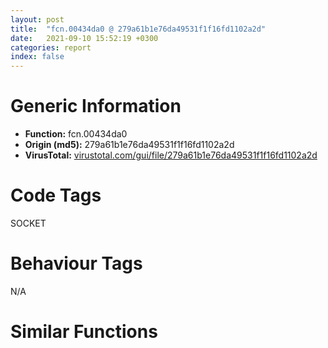 ```yaml
---
layout: post
title:  "fcn.00434da0 @ 279a61b1e76da49531f1f16fd1102a2d"
date:   2021-09-10 15:52:19 +0300
categories: report
index: false
---
```


# Generic Information
- **Function:** fcn.00434da0
- **Origin (md5):** 279a61b1e76da49531f1f16fd1102a2d
- **VirusTotal:** [virustotal.com/gui/file/279a61b1e76da49531f1f16fd1102a2d][virustotal_ref]

# Code Tags
<span class="tag" id="SOCKET">SOCKET</span>


# Behaviour Tags
<span class="bhv-tag" id="na">N/A</span>

# Similar Functions
<script type="text/javascript" src="https://www.gstatic.com/charts/loader.js"></script>
<script type="text/javascript">

    google.charts.load('current', {'packages':['corechart']});
    google.charts.setOnLoadCallback(drawChart);

    function drawChart() {
    var data = new google.visualization.DataTable();
        data.addColumn('number', 'X');
        data.addColumn('number', 'Y');
        data.addColumn({type: 'string', role: 'tooltip', 'p': {'html': true}});
        data.addColumn({'type': 'string', 'role': 'style'});
        
        data.addRows([
    [-138.42703247070312, 92.61903381347656, '<b><a href="/report/fcn.00434da0@279a61b1e76da49531f1f16fd1102a2d">fcn.00434da0</a><br>@279a61b1e76da49531f1f16fd1102a2d</b><br>push ebp<br>mov ebp, esp<br>push 0xffffffffffffffff<br>push 0x4f03e6<br>mov eax, dword<br>push eax<br>sub esp, 0xa4<br>mov eax, dword[0x53ebd0]<br>xor eax, ebp<br>mov dword[ebp-0x2c], eax<br>push eax<br>lea eax, [ebp-0xc]<br>mov dword<br>push str.Software_KuaiZip_Install_InstallSoft<br>lea ecx, [ebp-0x88]<br>call fcn.004038e0<br>mov dword[ebp-4], 0<br>push 0<br>push 0<br>lea eax, [ebp-0x88]<br>push eax<br>push reloc.WS2_32.dll_accept<br>lea ecx, [ebp-0x58]<br>call fcn.004e6e80<br>mov byte[ebp-4], 2<br>lea ecx, [ebp-0x88]<br>call fcn.00403090<br>lea ecx, [ebp-0x68]<br>push ecx<br>call dword[sym.imp.KERNEL32.dll_GetLocalTime]<br>lea ecx, [ebp-0x28]<br>call fcn.00409ec0<br>mov byte[ebp-4], 3<br>lea edx, [ebp-0x68]<br>mov dword[ebp-0x10], edx<br>mov dword[ebp-0x6c], 0<br>jmp 0x434e37<br>mov eax, dword[ebp-0x6c]<br>add eax, 1<br>mov dword[ebp-0x6c], eax<br>cmp dword[ebp-0x6c], 0x10<br>jae 0x434e60<br>mov ecx, dword[ebp-0x10]<br>mov dword[ebp-0xa8], ecx<br>mov edx, dword[ebp-0xa8]<br>push edx<br>lea ecx, [ebp-0x28]<br>call fcn.00414910<br>mov eax, dword[ebp-0x10]<br>add eax, 1<br>mov dword[ebp-0x10], eax<br>jmp 0x434e2e<br>lea ecx, [ebp-0x28]<br>push ecx<br>mov edx, dword[ebp+8]<br>push edx<br>lea eax, [ebp-0xa4]<br>push eax<br>call fcn.00434ee0<br>add esp, 8<br>mov dword[ebp-0xac], eax<br>mov ecx, dword[ebp-0xac]<br>mov dword[ebp-0xb0], ecx<br>mov byte[ebp-4], 4<br>mov edx, dword[ebp-0xb0]<br>push edx<br>lea ecx, [ebp-0x58]<br>call fcn.004e6d70<br>mov byte[ebp-4], 3<br>lea ecx, [ebp-0xa4]<br>call fcn.00403090<br>mov byte[ebp-4], 2<br>lea ecx, [ebp-0x28]<br>call fcn.0040a020<br>mov dword[ebp-4], 0xffffffff<br>lea ecx, [ebp-0x58]<br>call fcn.004e6e60<br>mov ecx, dword[ebp-0xc]<br>mov dword<br>pop ecx<br>mov ecx, dword[ebp-0x2c]<br>xor ecx, ebp<br>call fcn.00490ace<br>mov esp, ebp<br>pop ebp<br>ret <br><eoc> ', 'point { fill-color: #e0440e; }'],
[266.8245849609375, 369.29974365234375, '<b><a href="/report/fcn.00436e30@279a61b1e76da49531f1f16fd1102a2d">fcn.00436e30</a><br>@279a61b1e76da49531f1f16fd1102a2d</b><br>push ebp<br>mov ebp, esp<br>push 0xffffffffffffffff<br>push 0x4f0773<br>mov eax, dword<br>push eax<br>sub esp, 0x2b8<br>mov eax, dword[0x53ebd0]<br>xor eax, ebp<br>mov dword[ebp-0x18], eax<br>push eax<br>lea eax, [ebp-0xc]<br>mov dword<br>mov dword[ebp-0x10], 0<br>cmp dword[ebp+8], 0<br>je 0x437069<br>mov ecx, dword[ebp+8]<br>add ecx, 0x17c<br>call fcn.00403920<br>cmp eax, 4<br>jbe 0x437069<br>mov dword[ebp-0x24c], 0<br>push 0x228<br>push 0<br>lea eax, [ebp-0x248]<br>push eax<br>call fcn.00490b70<br>add esp, 0xc<br>push 0<br>push 2<br>call sub.KERNEL32.dll_CreateToolhelp32Snapshot<br>mov dword[ebp-0x14], eax<br>cmp dword[ebp-0x14], 0xffffffff<br>je 0x437069<br>mov dword[ebp-0x24c], 0x22c<br>lea ecx, [ebp-0x24c]<br>push ecx<br>mov edx, dword[ebp-0x14]<br>push edx<br>call sub.KERNEL32.dll_Process32FirstW<br>test eax, eax<br>je 0x43705f<br>lea eax, [ebp-0x228]<br>push eax<br>lea ecx, [ebp-0x268]<br>push ecx<br>call fcn.004ea770<br>add esp, 8<br>mov dword[ebp-4], 0<br>mov ecx, dword[ebp+8]<br>add ecx, 0x17c<br>call fcn.004013a0<br>push eax<br>lea edx, [ebp-0x284]<br>push edx<br>call fcn.004eae90<br>add esp, 8<br>mov byte[ebp-4], 1<br>push 0x497ccf<br>lea eax, [ebp-0x28c]<br>push eax<br>lea ecx, [ebp-0x268]<br>call fcn.00401120<br>mov ecx, dword[eax+4]<br>push ecx<br>mov edx, dword[eax]<br>push edx<br>lea eax, [ebp-0x294]<br>push eax<br>lea ecx, [ebp-0x268]<br>call fcn.00401150<br>mov ecx, dword[eax+4]<br>push ecx<br>mov edx, dword[eax]<br>push edx<br>lea eax, [ebp-0x29c]<br>push eax<br>lea ecx, [ebp-0x268]<br>call fcn.00401120<br>mov ecx, dword[eax+4]<br>push ecx<br>mov edx, dword[eax]<br>push edx<br>lea eax, [ebp-0x2a4]<br>push eax<br>call fcn.0043bb80<br>add esp, 0x20<br>push 0x497ccf<br>lea ecx, [ebp-0x2ac]<br>push ecx<br>lea ecx, [ebp-0x284]<br>call fcn.00401120<br>mov edx, dword[eax+4]<br>push edx<br>mov eax, dword[eax]<br>push eax<br>lea ecx, [ebp-0x2b4]<br>push ecx<br>lea ecx, [ebp-0x284]<br>call fcn.00401150<br>mov edx, dword[eax+4]<br>push edx<br>mov eax, dword[eax]<br>push eax<br>lea ecx, [ebp-0x2bc]<br>push ecx<br>lea ecx, [ebp-0x284]<br>call fcn.00401120<br>mov edx, dword[eax+4]<br>push edx<br>mov eax, dword[eax]<br>push eax<br>lea ecx, [ebp-0x2c4]<br>push ecx<br>call fcn.0043bb80<br>add esp, 0x20<br>lea ecx, [ebp-0x268]<br>call fcn.00402fe0<br>push eax<br>lea ecx, [ebp-0x284]<br>call fcn.00402fe0<br>push eax<br>call fcn.00497cf0<br>add esp, 8<br>test eax, eax<br>je 0x437026<br>mov dword[ebp-0x10], 1<br>mov byte[ebp-4], 0<br>lea ecx, [ebp-0x284]<br>call fcn.00403090<br>mov dword[ebp-4], 0xffffffff<br>lea ecx, [ebp-0x268]<br>call fcn.00403090<br>jmp 0x43705f<br>mov byte[ebp-4], 0<br>lea ecx, [ebp-0x284]<br>call fcn.00403090<br>mov dword[ebp-4], 0xffffffff<br>lea ecx, [ebp-0x268]<br>call fcn.00403090<br>lea edx, [ebp-0x24c]<br>push edx<br>mov eax, dword[ebp-0x14]<br>push eax<br>call sub.KERNEL32.dll_Process32NextW<br>test eax, eax<br>jne 0x436edb<br>mov ecx, dword[ebp-0x14]<br>push ecx<br>call dword[sym.imp.KERNEL32.dll_CloseHandle]<br>mov eax, dword[ebp-0x10]<br>mov ecx, dword[ebp-0xc]<br>mov dword<br>pop ecx<br>mov ecx, dword[ebp-0x18]<br>xor ecx, ebp<br>call fcn.00490ace<br>mov esp, ebp<br>pop ebp<br>ret <br><eoc> ', 'null'],
[-247.97915649414062, 256.3344421386719, '<b><a href="/report/fcn.00405830@2fcce874fb2a3a396274d2df89c397e3">fcn.00405830</a><br>@2fcce874fb2a3a396274d2df89c397e3</b><br>push ebp<br>mov ebp, esp<br>push 0xffffffffffffffff<br>push 0x4921cb<br>mov eax, dword<br>push eax<br>sub esp, 0xf4<br>mov eax, dword[0x4ad06c]<br>xor eax, ebp<br>mov dword[ebp-0x10], eax<br>push eax<br>lea eax, [ebp-0xc]<br>mov dword<br>mov dword[ebp-0x3c], 0<br>push 1<br>push 3<br>lea ecx, [ebp-0x100]<br>call fcn.00466b20<br>mov dword[ebp-4], 0<br>call dword[sym.imp.KERNEL32.dll_GetCurrentProcessId]<br>mov dword[ebp-0x40], eax<br>push 0x5f<br>mov eax, dword[ebp-0x40]<br>push eax<br>lea ecx, [ebp-0xf0]<br>call fcn.0040abd0<br>push eax<br>call fcn.00467800<br>add esp, 8<br>mov ecx, dword[ebp-0x100]<br>mov edx, dword[ecx+4]<br>lea eax, [ebp+edx-0x100]<br>mov dword[ebp-0x38], eax<br>mov ecx, dword[ebp-0x38]<br>mov edx, dword[ecx+0x18]<br>mov dword[ebp-0x50], edx<br>mov eax, dword[ecx+0x1c]<br>mov dword[ebp-0x4c], eax<br>mov ecx, dword[ebp-0x38]<br>mov dword[ecx+0x18], 6<br>mov dword[ecx+0x1c], 0<br>lea edx, [ebp-0xf0]<br>mov dword[ebp-0x2c], edx<br>cmp dword[ebp-0x2c], 0<br>jne 0x4058e6<br>mov dword[ebp-0x30], 0<br>jmp 0x4058f4<br>mov eax, dword[ebp-0x2c]<br>mov ecx, dword[eax]<br>mov edx, dword[ebp-0x2c]<br>add edx, dword[ecx+4]<br>mov dword[ebp-0x30], edx<br>mov eax, dword[ebp-0x30]<br>mov ecx, dword[eax+0x14]<br>mov dword[ebp-0x44], ecx<br>mov edx, 0x3000<br>not edx<br>and edx, dword[ebp-0x44]<br>mov eax, 0x2000<br>and eax, 0x3000<br>and eax, 0xffff<br>or edx, eax<br>mov ecx, dword[ebp-0x30]<br>mov dword[ecx+0x14], edx<br>call fcn.00404390<br>sub esp, 8<br>fstp qword[esp]<br>mov ecx, dword[ebp-0x2c]<br>call fcn.0040a730<br>lea edx, [ebp-0x28]<br>push edx<br>lea ecx, [ebp-0xe8]<br>call fcn.00464400<br>mov eax, dword[ebp-0x3c]<br>or eax, 2<br>mov dword[ebp-0x3c], eax<br>lea ecx, [ebp-0x28]<br>mov dword[ebp-0x48], ecx<br>mov edx, dword[ebp-0x48]<br>push edx<br>mov ecx, dword[ebp+8]<br>call fcn.00469340<br>mov byte[ebp-4], 1<br>lea ecx, [ebp-0x28]<br>call fcn.00469760<br>mov dword[ebp-4], 0xffffffff<br>lea ecx, [ebp-0x98]<br>call fcn.00464560<br>lea eax, [ebp-0x98]<br>mov dword[ebp-0x34], eax<br>mov ecx, dword[ebp-0x34]<br>mov dword[ecx], vtable.std::basic_ios_char__struct_std::char_traits_char__.0<br>mov dword[ebp-4], 2<br>mov edx, dword[ebp-0x34]<br>mov dword[edx], vtable.std::ios_base.0<br>mov eax, dword[ebp-0x34]<br>push eax<br>call fcn.0046ad83<br>add esp, 4<br>mov dword[ebp-4], 0xffffffff<br>mov ecx, dword[ebp-0xc]<br>mov dword<br>pop ecx<br>mov ecx, dword[ebp-0x10]<br>xor ecx, ebp<br>call fcn.0046c1ab<br>mov esp, ebp<br>pop ebp<br>ret <br><eoc> ', 'null'],
[251.26138305664062, 238.66270446777344, '<b><a href="/report/fcn.00437090@279a61b1e76da49531f1f16fd1102a2d">fcn.00437090</a><br>@279a61b1e76da49531f1f16fd1102a2d</b><br>push ebp<br>mov ebp, esp<br>push 0xffffffffffffffff<br>push 0x4f07b1<br>mov eax, dword<br>push eax<br>sub esp, 0x2b8<br>mov eax, dword[0x53ebd0]<br>xor eax, ebp<br>mov dword[ebp-0x18], eax<br>push eax<br>lea eax, [ebp-0xc]<br>mov dword<br>mov dword[ebp-0x10], 0<br>cmp dword[ebp+8], 0<br>je 0x4372c9<br>mov ecx, dword[ebp+8]<br>add ecx, 0x198<br>call fcn.00403920<br>cmp eax, 4<br>jbe 0x4372c9<br>mov dword[ebp-0x24c], 0<br>push 0x228<br>push 0<br>lea eax, [ebp-0x248]<br>push eax<br>call fcn.00490b70<br>add esp, 0xc<br>push 0<br>push 2<br>call sub.KERNEL32.dll_CreateToolhelp32Snapshot<br>mov dword[ebp-0x14], eax<br>cmp dword[ebp-0x14], 0xffffffff<br>je 0x4372c9<br>mov dword[ebp-0x24c], 0x22c<br>lea ecx, [ebp-0x24c]<br>push ecx<br>mov edx, dword[ebp-0x14]<br>push edx<br>call sub.KERNEL32.dll_Process32FirstW<br>test eax, eax<br>je 0x4372bf<br>lea eax, [ebp-0x228]<br>push eax<br>lea ecx, [ebp-0x284]<br>push ecx<br>call fcn.004ea770<br>add esp, 8<br>mov dword[ebp-4], 0<br>mov ecx, dword[ebp+8]<br>add ecx, 0x198<br>call fcn.004013a0<br>push eax<br>lea edx, [ebp-0x268]<br>push edx<br>call fcn.004eae90<br>add esp, 8<br>mov byte[ebp-4], 1<br>push 0x497ccf<br>lea eax, [ebp-0x28c]<br>push eax<br>lea ecx, [ebp-0x284]<br>call fcn.00401120<br>mov ecx, dword[eax+4]<br>push ecx<br>mov edx, dword[eax]<br>push edx<br>lea eax, [ebp-0x294]<br>push eax<br>lea ecx, [ebp-0x284]<br>call fcn.00401150<br>mov ecx, dword[eax+4]<br>push ecx<br>mov edx, dword[eax]<br>push edx<br>lea eax, [ebp-0x29c]<br>push eax<br>lea ecx, [ebp-0x284]<br>call fcn.00401120<br>mov ecx, dword[eax+4]<br>push ecx<br>mov edx, dword[eax]<br>push edx<br>lea eax, [ebp-0x2a4]<br>push eax<br>call fcn.0043bb80<br>add esp, 0x20<br>push 0x497ccf<br>lea ecx, [ebp-0x2ac]<br>push ecx<br>lea ecx, [ebp-0x268]<br>call fcn.00401120<br>mov edx, dword[eax+4]<br>push edx<br>mov eax, dword[eax]<br>push eax<br>lea ecx, [ebp-0x2b4]<br>push ecx<br>lea ecx, [ebp-0x268]<br>call fcn.00401150<br>mov edx, dword[eax+4]<br>push edx<br>mov eax, dword[eax]<br>push eax<br>lea ecx, [ebp-0x2bc]<br>push ecx<br>lea ecx, [ebp-0x268]<br>call fcn.00401120<br>mov edx, dword[eax+4]<br>push edx<br>mov eax, dword[eax]<br>push eax<br>lea ecx, [ebp-0x2c4]<br>push ecx<br>call fcn.0043bb80<br>add esp, 0x20<br>lea ecx, [ebp-0x284]<br>call fcn.00402fe0<br>push eax<br>lea ecx, [ebp-0x268]<br>call fcn.00402fe0<br>push eax<br>call fcn.00497cf0<br>add esp, 8<br>test eax, eax<br>je 0x437286<br>mov dword[ebp-0x10], 1<br>mov byte[ebp-4], 0<br>lea ecx, [ebp-0x268]<br>call fcn.00403090<br>mov dword[ebp-4], 0xffffffff<br>lea ecx, [ebp-0x284]<br>call fcn.00403090<br>jmp 0x4372bf<br>mov byte[ebp-4], 0<br>lea ecx, [ebp-0x268]<br>call fcn.00403090<br>mov dword[ebp-4], 0xffffffff<br>lea ecx, [ebp-0x284]<br>call fcn.00403090<br>lea edx, [ebp-0x24c]<br>push edx<br>mov eax, dword[ebp-0x14]<br>push eax<br>call sub.KERNEL32.dll_Process32NextW<br>test eax, eax<br>jne 0x43713b<br>mov ecx, dword[ebp-0x14]<br>push ecx<br>call dword[sym.imp.KERNEL32.dll_CloseHandle]<br>mov eax, dword[ebp-0x10]<br>mov ecx, dword[ebp-0xc]<br>mov dword<br>pop ecx<br>mov ecx, dword[ebp-0x18]<br>xor ecx, ebp<br>call fcn.00490ace<br>mov esp, ebp<br>pop ebp<br>ret <br><eoc> ', 'null'],
[-4.004271984100342, 57.276580810546875, '<b><a href="/report/fcn.004eb200@279a61b1e76da49531f1f16fd1102a2d">fcn.004eb200</a><br>@279a61b1e76da49531f1f16fd1102a2d</b><br>push ebp<br>mov ebp, esp<br>push 0xffffffffffffffff<br>push 0x4f5447<br>mov eax, dword<br>push eax<br>sub esp, 0x68<br>mov eax, dword[0x53ebd0]<br>xor eax, ebp<br>mov dword[ebp-0x10], eax<br>push eax<br>lea eax, [ebp-0xc]<br>mov dword<br>mov ecx, dword[ebp+8]<br>call fcn.00402fe0<br>push eax<br>call dword[sym.imp.KERNEL32.dll_DeleteFileA]<br>test eax, eax<br>jne 0x4eb2e8<br>call dword[sym.imp.KERNEL32.dll_GetTickCount]<br>push eax<br>lea eax, [ebp-0x48]<br>push eax<br>call fcn.004eaff0<br>add esp, 8<br>mov dword[ebp-0x68], eax<br>mov ecx, dword[ebp-0x68]<br>mov dword[ebp-0x6c], ecx<br>mov dword[ebp-4], 0<br>push 0x5139ec<br>mov edx, dword[ebp+8]<br>push edx<br>lea eax, [ebp-0x64]<br>push eax<br>call fcn.00402600<br>add esp, 0xc<br>mov dword[ebp-0x70], eax<br>mov ecx, dword[ebp-0x70]<br>mov dword[ebp-0x74], ecx<br>mov byte[ebp-4], 1<br>mov edx, dword[ebp-0x6c]<br>push edx<br>mov eax, dword[ebp-0x74]<br>push eax<br>lea ecx, [ebp-0x2c]<br>push ecx<br>call fcn.00402690<br>add esp, 0xc<br>mov byte[ebp-4], 0<br>lea ecx, [ebp-0x64]<br>call fcn.00403090<br>mov dword[ebp-4], 0xffffffff<br>lea ecx, [ebp-0x48]<br>call fcn.00403090<br>lea ecx, [ebp-0x2c]<br>call fcn.00402fe0<br>push eax<br>mov ecx, dword[ebp+8]<br>call fcn.00402fe0<br>push eax<br>call fcn.0049994c<br>add esp, 8<br>push 5<br>push 0<br>lea ecx, [ebp-0x2c]<br>call fcn.00402fe0<br>push eax<br>call dword[sym.imp.KERNEL32.dll_MoveFileExA]<br>lea ecx, [ebp-0x2c]<br>call fcn.00403090<br>mov ecx, dword[ebp-0xc]<br>mov dword<br>pop ecx<br>mov ecx, dword[ebp-0x10]<br>xor ecx, ebp<br>call fcn.00490ace<br>mov esp, ebp<br>pop ebp<br>ret <br><eoc> ', 'null'],
[-436.06884765625, 83.2544937133789, '<b><a href="/report/fcn.00450d70@c60344b51fa39a329b92557d24ff7670">fcn.00450d70</a><br>@c60344b51fa39a329b92557d24ff7670</b><br>push ebp<br>mov ebp, esp<br>push 0xffffffffffffffff<br>push 0x5aafc0<br>mov eax, dword<br>push eax<br>sub esp, 0x48<br>mov eax, dword[0x5ffcc0]<br>xor eax, ebp<br>push eax<br>lea eax, [ebp-0xc]<br>mov dword<br>mov dword[ebp-0x1c], 0<br>mov dword[ebp-0x10], 0<br>push 0<br>call dword[sym.imp.ole32.dll_CoInitialize]<br>lea eax, [ebp-0x1c]<br>push eax<br>push 0x5bd8cc<br>push 1<br>push 0<br>push 0x5bda0c<br>call dword[sym.imp.ole32.dll_CoCreateInstance]<br>mov dword[ebp-0x18], eax<br>cmp dword[ebp-0x18], 0<br>jge 0x450dd9<br>call dword[sym.imp.ole32.dll_CoUninitialize]<br>xor eax, eax<br>jmp 0x45104f<br>mov ecx, dword[ebp+8]<br>push ecx<br>mov edx, dword[ebp-0x1c]<br>mov eax, dword[edx]<br>mov ecx, dword[ebp-0x1c]<br>push ecx<br>mov edx, dword[eax+0x50]<br>call edx<br>mov eax, dword[ebp+8]<br>push eax<br>lea ecx, [ebp-0x14]<br>call fcn.0040f880<br>mov dword[ebp-4], 0<br>push 0x5c<br>lea ecx, [ebp-0x14]<br>call fcn.0040fe30<br>push eax<br>lea ecx, [ebp-0x24]<br>push ecx<br>lea ecx, [ebp-0x14]<br>call fcn.0040ffc0<br>mov dword[ebp-0x40], eax<br>mov edx, dword[ebp-0x40]<br>mov dword[ebp-0x44], edx<br>mov byte[ebp-4], 1<br>mov eax, dword[ebp-0x44]<br>push eax<br>lea ecx, [ebp-0x14]<br>call fcn.0040f980<br>mov byte[ebp-4], 0<br>lea ecx, [ebp-0x24]<br>call fcn.00410950<br>lea ecx, [ebp-0x14]<br>call fcn.00453f10<br>push eax<br>mov ecx, dword[ebp-0x1c]<br>mov edx, dword[ecx]<br>mov eax, dword[ebp-0x1c]<br>push eax<br>mov ecx, dword[edx+0x24]<br>call ecx<br>mov dword[ebp-0x18], eax<br>cmp dword[ebp+0x10], 0<br>je 0x450e6e<br>push 0<br>mov edx, dword[ebp+0x10]<br>push edx<br>mov eax, dword[ebp-0x1c]<br>mov ecx, dword[eax]<br>mov edx, dword[ebp-0x1c]<br>push edx<br>mov eax, dword[ecx+0x44]<br>call eax<br>mov ecx, dword[ebp+0x14]<br>push ecx<br>mov edx, dword[ebp-0x1c]<br>mov eax, dword[edx]<br>mov ecx, dword[ebp-0x1c]<br>push ecx<br>mov edx, dword[eax+0x2c]<br>call edx<br>mov dword[ebp-0x18], eax<br>lea eax, [ebp-0x10]<br>push eax<br>push 0x5bda4c<br>mov ecx, dword[ebp-0x1c]<br>mov edx, dword[ecx]<br>mov eax, dword[ebp-0x1c]<br>push eax<br>mov ecx, dword[edx]<br>call ecx<br>mov dword[ebp-0x18], eax<br>cmp dword[ebp-0x18], 0<br>jge 0x450ec6<br>call dword[sym.imp.ole32.dll_CoUninitialize]<br>mov dword[ebp-0x28], 0<br>mov dword[ebp-4], 0xffffffff<br>lea ecx, [ebp-0x14]<br>call fcn.00410950<br>mov eax, dword[ebp-0x28]<br>jmp 0x45104f<br>mov edx, dword[ebp+8]<br>push edx<br>lea ecx, [ebp-0x20]<br>call fcn.0040f880<br>mov byte[ebp-4], 2<br>push 0x5c<br>lea ecx, [ebp-0x20]<br>call fcn.0040fe30<br>add eax, 1<br>push eax<br>lea eax, [ebp-0x2c]<br>push eax<br>lea ecx, [ebp-0x20]<br>call fcn.0040ffc0<br>mov dword[ebp-0x48], eax<br>mov ecx, dword[ebp-0x48]<br>mov dword[ebp-0x4c], ecx<br>mov byte[ebp-4], 3<br>mov edx, dword[ebp-0x4c]<br>push edx<br>lea ecx, [ebp-0x20]<br>call fcn.0040f980<br>mov byte[ebp-4], 2<br>lea ecx, [ebp-0x2c]<br>call fcn.00410950<br>push str.temp.lnk<br>lea ecx, [ebp-0x20]<br>call fcn.0040fa60<br>push 1<br>lea ecx, [ebp-0x20]<br>call fcn.00453f10<br>push eax<br>mov eax, dword[ebp-0x10]<br>mov ecx, dword[eax]<br>mov edx, dword[ebp-0x10]<br>push edx<br>mov eax, dword[ecx+0x18]<br>call eax<br>mov dword[ebp-0x18], eax<br>cmp dword[ebp-0x18], 0<br>jge 0x450f74<br>call dword[sym.imp.ole32.dll_CoUninitialize]<br>mov dword[ebp-0x30], 0<br>mov byte[ebp-4], 0<br>lea ecx, [ebp-0x20]<br>call fcn.00410950<br>mov dword[ebp-4], 0xffffffff<br>lea ecx, [ebp-0x14]<br>call fcn.00410950<br>mov eax, dword[ebp-0x30]<br>jmp 0x45104f<br>push ecx<br>mov ecx, esp<br>mov dword[ebp-0x34], esp<br>lea edx, [ebp-0x20]<br>push edx<br>call fcn.0040f860<br>mov dword[ebp-0x50], eax<br>call fcn.0044e5f0<br>add esp, 4<br>mov dword[ebp-0x54], eax<br>cmp dword[ebp-0x54], 0<br>je 0x451008<br>push 0<br>mov eax, dword[ebp+0xc]<br>push eax<br>lea ecx, [ebp-0x20]<br>call fcn.00453f10<br>push eax<br>call dword[sym.imp.KERNEL32.dll_CopyFileW]<br>test eax, eax<br>jne 0x450ff9<br>mov ecx, dword[ebp-0x10]<br>mov edx, dword[ecx]<br>mov eax, dword[ebp-0x10]<br>push eax<br>mov ecx, dword[edx+8]<br>call ecx<br>mov edx, dword[ebp-0x1c]<br>mov eax, dword[edx]<br>mov ecx, dword[ebp-0x1c]<br>push ecx<br>mov edx, dword[eax+8]<br>call edx<br>call dword[sym.imp.ole32.dll_CoUninitialize]<br>mov dword[ebp-0x38], 0<br>mov byte[ebp-4], 0<br>lea ecx, [ebp-0x20]<br>call fcn.00410950<br>mov dword[ebp-4], 0xffffffff<br>lea ecx, [ebp-0x14]<br>call fcn.00410950<br>mov eax, dword[ebp-0x38]<br>jmp 0x45104f<br>lea ecx, [ebp-0x20]<br>call fcn.00453f10<br>push eax<br>call dword[sym.imp.KERNEL32.dll_DeleteFileW]<br>mov eax, dword[ebp-0x10]<br>mov ecx, dword[eax]<br>mov edx, dword[ebp-0x10]<br>push edx<br>mov eax, dword[ecx+8]<br>call eax<br>mov ecx, dword[ebp-0x1c]<br>mov edx, dword[ecx]<br>mov eax, dword[ebp-0x1c]<br>push eax<br>mov ecx, dword[edx+8]<br>call ecx<br>call dword[sym.imp.ole32.dll_CoUninitialize]<br>mov dword[ebp-0x3c], 1<br>mov byte[ebp-4], 0<br>lea ecx, [ebp-0x20]<br>call fcn.00410950<br>mov dword[ebp-4], 0xffffffff<br>lea ecx, [ebp-0x14]<br>call fcn.00410950<br>mov eax, dword[ebp-0x3c]<br>mov ecx, dword[ebp-0xc]<br>mov dword<br>pop ecx<br>mov esp, ebp<br>pop ebp<br>ret <br><eoc> ', 'null'],
[-382.121337890625, -62.87385940551758, '<b><a href="/report/fcn.004145e0@279a61b1e76da49531f1f16fd1102a2d">fcn.004145e0</a><br>@279a61b1e76da49531f1f16fd1102a2d</b><br>push ebp<br>mov ebp, esp<br>push 0xffffffffffffffff<br>push 0x4f632e<br>mov eax, dword<br>push eax<br>mov eax, 0x1074<br>call fcn.00491440<br>mov eax, dword[0x53ebd0]<br>xor eax, ebp<br>mov dword[ebp-0x10], eax<br>push eax<br>lea eax, [ebp-0xc]<br>mov dword<br>mov dword[ebp-0x1078], 0<br>mov dword[ebp-4], 0<br>lea ecx, [ebp-0x1038]<br>call fcn.004012b0<br>mov byte[ebp-4], 1<br>mov dword[ebp-0x101c], 0<br>mov dword[ebp-0x1018], 0<br>mov byte[ebp-0x1014], 0<br>push 0xfff<br>push 0<br>lea eax, [ebp-0x1013]<br>push eax<br>call fcn.00490b70<br>add esp, 0xc<br>push 0xf0000000<br>push 1<br>push str.Microsoft_Enhanced_Cryptographic_Provider_v1.0<br>push 0<br>lea ecx, [ebp-0x101c]<br>push ecx<br>call dword[sym.imp.ADVAPI32.dll_CryptAcquireContextW]<br>test eax, eax<br>jne 0x41469f<br>push 0<br>push 1<br>push str.Microsoft_Enhanced_Cryptographic_Provider_v1.0<br>push 0<br>lea edx, [ebp-0x101c]<br>push edx<br>call dword[sym.imp.ADVAPI32.dll_CryptAcquireContextW]<br>test eax, eax<br>je 0x414847<br>push 0x5145e0<br>lea ecx, [ebp+0xc]<br>call fcn.004013a0<br>push eax<br>call fcn.00491f2c<br>add esp, 8<br>mov dword[ebp-0x103c], eax<br>cmp dword[ebp-0x103c], 0<br>je 0x414838<br>lea eax, [ebp-0x1018]<br>push eax<br>push 0<br>push 0<br>push 0x8003<br>mov ecx, dword[ebp-0x101c]<br>push ecx<br>call dword[sym.imp.ADVAPI32.dll_CryptCreateHash]<br>mov dword[ebp-0x1054], 0<br>jmp 0x414700<br>mov edx, dword[ebp-0x1054]<br>add edx, 1<br>mov dword[ebp-0x1054], edx<br>cmp dword[ebp-0x1054], 0x100<br>jge 0x41477c<br>mov eax, dword[ebp-0x103c]<br>push eax<br>call fcn.00495c90<br>add esp, 4<br>test eax, eax<br>jne 0x414777<br>push 0x1000<br>push 0<br>lea ecx, [ebp-0x1014]<br>push ecx<br>call fcn.00490b70<br>add esp, 0xc<br>mov edx, dword[ebp-0x103c]<br>push edx<br>push 0x1000<br>push 1<br>lea eax, [ebp-0x1014]<br>push eax<br>call fcn.00495f98<br>add esp, 0x10<br>mov dword[ebp-0x1058], eax<br>push 0<br>mov ecx, dword[ebp-0x1058]<br>push ecx<br>lea edx, [ebp-0x1014]<br>push edx<br>mov eax, dword[ebp-0x1018]<br>push eax<br>call dword[sym.imp.ADVAPI32.dll_CryptHashData]<br>jmp 0x41470c<br>jmp 0x4146f1<br>mov ecx, dword[ebp-0x103c]<br>push ecx<br>call fcn.00491c06<br>add esp, 4<br>mov dword[ebp-0x1040], 0x10<br>mov byte[ebp-0x1050], 0<br>xor edx, edx<br>mov dword[ebp-0x104f], edx<br>mov dword[ebp-0x104b], edx<br>mov dword[ebp-0x1047], edx<br>mov word[ebp-0x1043], dx<br>mov byte[ebp-0x1041], dl<br>push 0<br>lea eax, [ebp-0x1040]<br>push eax<br>lea ecx, [ebp-0x1050]<br>push ecx<br>push 2<br>mov edx, dword[ebp-0x1018]<br>push edx<br>call dword[sym.imp.ADVAPI32.dll_CryptGetHashParam]<br>mov eax, dword[ebp-0x1018]<br>push eax<br>call dword[sym.imp.ADVAPI32.dll_CryptDestroyHash]<br>push 0x10<br>lea ecx, [ebp-0x1050]<br>push ecx<br>lea edx, [ebp-0x1074]<br>push edx<br>call fcn.004144d0<br>add esp, 0xc<br>mov dword[ebp-0x107c], eax<br>mov eax, dword[ebp-0x107c]<br>mov dword[ebp-0x1080], eax<br>mov byte[ebp-4], 2<br>mov ecx, dword[ebp-0x1080]<br>push ecx<br>lea ecx, [ebp-0x1038]<br>call fcn.00401380<br>mov byte[ebp-4], 1<br>lea ecx, [ebp-0x1074]<br>call fcn.00401360<br>push 0<br>mov edx, dword[ebp-0x101c]<br>push edx<br>call dword[sym.imp.ADVAPI32.dll_CryptReleaseContext]<br>lea eax, [ebp-0x1038]<br>push eax<br>mov ecx, dword[ebp+8]<br>call fcn.00401320<br>mov ecx, dword[ebp-0x1078]<br>or ecx, 1<br>mov dword[ebp-0x1078], ecx<br>mov byte[ebp-4], 0<br>lea ecx, [ebp-0x1038]<br>call fcn.00401360<br>mov dword[ebp-4], 0xffffffff<br>lea ecx, [ebp+0xc]<br>call fcn.00401360<br>mov eax, dword[ebp+8]<br>mov ecx, dword[ebp-0xc]<br>mov dword<br>pop ecx<br>mov ecx, dword[ebp-0x10]<br>xor ecx, ebp<br>call fcn.00490ace<br>mov esp, ebp<br>pop ebp<br>ret <br><eoc> ', 'null'],
[137.86593627929688, 330.3539733886719, '<b><a href="/report/fcn.00437300@279a61b1e76da49531f1f16fd1102a2d">fcn.00437300</a><br>@279a61b1e76da49531f1f16fd1102a2d</b><br>push ebp<br>mov ebp, esp<br>push 0xffffffffffffffff<br>push 0x4f07ef<br>mov eax, dword<br>push eax<br>sub esp, 0x2b8<br>mov eax, dword[0x53ebd0]<br>xor eax, ebp<br>mov dword[ebp-0x18], eax<br>push eax<br>lea eax, [ebp-0xc]<br>mov dword<br>mov dword[ebp-0x10], 0<br>cmp dword[ebp+8], 0<br>je 0x437539<br>mov ecx, dword[ebp+8]<br>add ecx, 0x1b4<br>call fcn.00403920<br>cmp eax, 4<br>jbe 0x437539<br>mov dword[ebp-0x24c], 0<br>push 0x228<br>push 0<br>lea eax, [ebp-0x248]<br>push eax<br>call fcn.00490b70<br>add esp, 0xc<br>push 0<br>push 2<br>call sub.KERNEL32.dll_CreateToolhelp32Snapshot<br>mov dword[ebp-0x14], eax<br>cmp dword[ebp-0x14], 0xffffffff<br>je 0x437539<br>mov dword[ebp-0x24c], 0x22c<br>lea ecx, [ebp-0x24c]<br>push ecx<br>mov edx, dword[ebp-0x14]<br>push edx<br>call sub.KERNEL32.dll_Process32FirstW<br>test eax, eax<br>je 0x43752f<br>lea eax, [ebp-0x228]<br>push eax<br>lea ecx, [ebp-0x268]<br>push ecx<br>call fcn.004ea770<br>add esp, 8<br>mov dword[ebp-4], 0<br>mov ecx, dword[ebp+8]<br>add ecx, 0x1b4<br>call fcn.004013a0<br>push eax<br>lea edx, [ebp-0x284]<br>push edx<br>call fcn.004eae90<br>add esp, 8<br>mov byte[ebp-4], 1<br>push 0x497ccf<br>lea eax, [ebp-0x28c]<br>push eax<br>lea ecx, [ebp-0x268]<br>call fcn.00401120<br>mov ecx, dword[eax+4]<br>push ecx<br>mov edx, dword[eax]<br>push edx<br>lea eax, [ebp-0x294]<br>push eax<br>lea ecx, [ebp-0x268]<br>call fcn.00401150<br>mov ecx, dword[eax+4]<br>push ecx<br>mov edx, dword[eax]<br>push edx<br>lea eax, [ebp-0x29c]<br>push eax<br>lea ecx, [ebp-0x268]<br>call fcn.00401120<br>mov ecx, dword[eax+4]<br>push ecx<br>mov edx, dword[eax]<br>push edx<br>lea eax, [ebp-0x2a4]<br>push eax<br>call fcn.0043bb80<br>add esp, 0x20<br>push 0x497ccf<br>lea ecx, [ebp-0x2ac]<br>push ecx<br>lea ecx, [ebp-0x284]<br>call fcn.00401120<br>mov edx, dword[eax+4]<br>push edx<br>mov eax, dword[eax]<br>push eax<br>lea ecx, [ebp-0x2b4]<br>push ecx<br>lea ecx, [ebp-0x284]<br>call fcn.00401150<br>mov edx, dword[eax+4]<br>push edx<br>mov eax, dword[eax]<br>push eax<br>lea ecx, [ebp-0x2bc]<br>push ecx<br>lea ecx, [ebp-0x284]<br>call fcn.00401120<br>mov edx, dword[eax+4]<br>push edx<br>mov eax, dword[eax]<br>push eax<br>lea ecx, [ebp-0x2c4]<br>push ecx<br>call fcn.0043bb80<br>add esp, 0x20<br>lea ecx, [ebp-0x268]<br>call fcn.00402fe0<br>push eax<br>lea ecx, [ebp-0x284]<br>call fcn.00402fe0<br>push eax<br>call fcn.00497cf0<br>add esp, 8<br>test eax, eax<br>je 0x4374f6<br>mov dword[ebp-0x10], 1<br>mov byte[ebp-4], 0<br>lea ecx, [ebp-0x284]<br>call fcn.00403090<br>mov dword[ebp-4], 0xffffffff<br>lea ecx, [ebp-0x268]<br>call fcn.00403090<br>jmp 0x43752f<br>mov byte[ebp-4], 0<br>lea ecx, [ebp-0x284]<br>call fcn.00403090<br>mov dword[ebp-4], 0xffffffff<br>lea ecx, [ebp-0x268]<br>call fcn.00403090<br>lea edx, [ebp-0x24c]<br>push edx<br>mov eax, dword[ebp-0x14]<br>push eax<br>call sub.KERNEL32.dll_Process32NextW<br>test eax, eax<br>jne 0x4373ab<br>mov ecx, dword[ebp-0x14]<br>push ecx<br>call dword[sym.imp.KERNEL32.dll_CloseHandle]<br>cmp dword[ebp+8], 0<br>je 0x437558<br>mov ecx, dword[ebp+8]<br>add ecx, 0x1b4<br>call fcn.00403920<br>test eax, eax<br>jne 0x437558<br>mov dword[ebp-0x10], 1<br>mov eax, dword[ebp-0x10]<br>mov ecx, dword[ebp-0xc]<br>mov dword<br>pop ecx<br>mov ecx, dword[ebp-0x18]<br>xor ecx, ebp<br>call fcn.00490ace<br>mov esp, ebp<br>pop ebp<br>ret <br><eoc> ', 'null'],
[93.23438262939453, 132.42138671875, '<b><a href="/report/fcn.00451300@279a61b1e76da49531f1f16fd1102a2d">fcn.00451300</a><br>@279a61b1e76da49531f1f16fd1102a2d</b><br>push ebp<br>mov ebp, esp<br>push 0xffffffffffffffff<br>push 0x4f25b5<br>mov eax, dword<br>push eax<br>sub esp, 0x12c<br>mov eax, dword[0x53ebd0]<br>xor eax, ebp<br>mov dword[ebp-0x10], eax<br>push eax<br>lea eax, [ebp-0xc]<br>mov dword<br>mov dword[ebp-0x128], 0<br>lea eax, [ebp-0xe8]<br>push eax<br>call fcn.004eb310<br>add esp, 4<br>mov dword[ebp-0x12c], eax<br>mov ecx, dword[ebp-0x12c]<br>mov dword[ebp-0x130], ecx<br>mov dword[ebp-4], 1<br>mov ecx, dword[ebp-0x130]<br>call fcn.00402fe0<br>push eax<br>lea edx, [ebp-0x2c]<br>push edx<br>call fcn.004ea690<br>add esp, 8<br>mov byte[ebp-4], 3<br>lea ecx, [ebp-0xe8]<br>call fcn.00403090<br>lea ecx, [ebp-0x48]<br>call fcn.00403000<br>mov byte[ebp-4], 4<br>lea ecx, [ebp-0x2c]<br>call fcn.0042dd20<br>movzx eax, al<br>test eax, eax<br>jne 0x4514fb<br>lea ecx, [ebp-0x2c]<br>call fcn.004013a0<br>push eax<br>call dword[sym.imp.SHLWAPI.dll_PathFileExistsW]<br>test eax, eax<br>je 0x4514fb<br>push 0x4fd658<br>lea ecx, [ebp-0x2c]<br>call fcn.004013a0<br>push eax<br>call fcn.00491f2c<br>add esp, 8<br>mov dword[ebp-0x4c], eax<br>cmp dword[ebp-0x4c], 0<br>je 0x4514fb<br>push 2<br>push 0<br>mov ecx, dword[ebp-0x4c]<br>push ecx<br>call fcn.0049624a<br>add esp, 0xc<br>mov edx, dword[ebp-0x4c]<br>push edx<br>call fcn.00496152<br>add esp, 4<br>mov dword[ebp-0x50], eax<br>push 0<br>push 0<br>mov eax, dword[ebp-0x4c]<br>push eax<br>call fcn.0049624a<br>add esp, 0xc<br>mov ecx, dword[ebp-0x50]<br>push ecx<br>call fcn.004959d2<br>add esp, 4<br>mov dword[ebp-0xcc], eax<br>mov edx, dword[ebp-0x4c]<br>push edx<br>push 1<br>mov eax, dword[ebp-0x50]<br>push eax<br>mov ecx, dword[ebp-0xcc]<br>push ecx<br>call fcn.00495f98<br>add esp, 0x10<br>mov dword[ebp-0xc8], eax<br>mov edx, dword[ebp-0x50]<br>push edx<br>mov eax, dword[ebp-0xcc]<br>push eax<br>lea ecx, [ebp-0xc4]<br>call fcn.004e9e20<br>lea ecx, [ebp-0x104]<br>push ecx<br>lea ecx, [ebp-0xc4]<br>call fcn.004ea0e0<br>mov dword[ebp-0x134], eax<br>mov edx, dword[ebp-0x134]<br>mov dword[ebp-0x138], edx<br>mov byte[ebp-4], 5<br>mov eax, dword[ebp-0x138]<br>push eax<br>lea ecx, [ebp-0x48]<br>call fcn.00401000<br>mov byte[ebp-4], 4<br>lea ecx, [ebp-0x104]<br>call fcn.00403090<br>push fcn.0049865a<br>lea ecx, [ebp-0x10c]<br>push ecx<br>lea ecx, [ebp-0x48]<br>call fcn.00401120<br>mov edx, dword[eax+4]<br>push edx<br>mov eax, dword[eax]<br>push eax<br>lea ecx, [ebp-0x114]<br>push ecx<br>lea ecx, [ebp-0x48]<br>call fcn.00401150<br>mov edx, dword[eax+4]<br>push edx<br>mov eax, dword[eax]<br>push eax<br>lea ecx, [ebp-0x11c]<br>push ecx<br>lea ecx, [ebp-0x48]<br>call fcn.00401120<br>mov edx, dword[eax+4]<br>push edx<br>mov eax, dword[eax]<br>push eax<br>lea ecx, [ebp-0x124]<br>push ecx<br>call fcn.00402760<br>add esp, 0x20<br>mov edx, dword[ebp-0x4c]<br>push edx<br>call fcn.00491c06<br>add esp, 4<br>lea eax, [ebp-0x48]<br>push eax<br>mov ecx, dword[ebp+8]<br>call fcn.00403050<br>mov ecx, dword[ebp-0x128]<br>or ecx, 1<br>mov dword[ebp-0x128], ecx<br>mov byte[ebp-4], 3<br>lea ecx, [ebp-0x48]<br>call fcn.00403090<br>mov byte[ebp-4], 0<br>lea ecx, [ebp-0x2c]<br>call fcn.00401360<br>mov eax, dword[ebp+8]<br>mov ecx, dword[ebp-0xc]<br>mov dword<br>pop ecx<br>mov ecx, dword[ebp-0x10]<br>xor ecx, ebp<br>call fcn.00490ace<br>mov esp, ebp<br>pop ebp<br>ret <br><eoc> ', 'null'],
[91.65658569335938, -40.9990348815918, '<b><a href="/report/fcn.0042a580@279a61b1e76da49531f1f16fd1102a2d">fcn.0042a580</a><br>@279a61b1e76da49531f1f16fd1102a2d</b><br>push ebp<br>mov ebp, esp<br>push 0xffffffffffffffff<br>push 0x4ef966<br>mov eax, dword<br>push eax<br>sub esp, 0x258<br>mov eax, dword[0x53ebd0]<br>xor eax, ebp<br>mov dword[ebp-0x10], eax<br>push eax<br>lea eax, [ebp-0xc]<br>mov dword<br>mov dword[ebp-0x264], ecx<br>mov byte[ebp-0x224], 0<br>push 0x103<br>push 0<br>lea eax, [ebp-0x223]<br>push eax<br>call fcn.00490b70<br>add esp, 0xc<br>lea ecx, [ebp-0x224]<br>push ecx<br>push 0x104<br>call dword[sym.imp.KERNEL32.dll_GetTempPathA]<br>push str.KZ7ZData.7z.MD5<br>lea edx, [ebp-0x224]<br>push edx<br>call dword[sym.imp.SHLWAPI.dll_PathAppendA]<br>lea eax, [ebp-0x224]<br>push eax<br>push str.7ZDATAMD5<br>mov ecx, dword[ebp-0x264]<br>call fcn.0042a730<br>lea ecx, [ebp-0x224]<br>push ecx<br>lea edx, [ebp-0x240]<br>push edx<br>mov ecx, dword[ebp-0x264]<br>call fcn.0042a910<br>mov dword[ebp-4], 0<br>lea ecx, [ebp-0x240]<br>call fcn.00403920<br>test eax, eax<br>jne 0x42a65c<br>mov byte[ebp-0x241], 1<br>mov dword[ebp-4], 0xffffffff<br>lea ecx, [ebp-0x240]<br>call fcn.00403090<br>mov al, byte[ebp-0x241]<br>jmp 0x42a70d<br>mov byte[ebp-0x11c], 0<br>push 0x103<br>push 0<br>lea eax, [ebp-0x11b]<br>push eax<br>call fcn.00490b70<br>add esp, 0xc<br>lea ecx, [ebp-0x11c]<br>push ecx<br>push 0x104<br>call dword[sym.imp.KERNEL32.dll_GetTempPathA]<br>push str.KZ7ZData.7z<br>lea edx, [ebp-0x11c]<br>push edx<br>call dword[sym.imp.SHLWAPI.dll_PathAppendA]<br>lea eax, [ebp-0x11c]<br>push eax<br>push str.7ZDATA<br>mov ecx, dword[ebp-0x264]<br>call fcn.0042a730<br>lea ecx, [ebp-0x11c]<br>push ecx<br>lea ecx, [ebp-0x260]<br>call fcn.004038e0<br>mov byte[ebp-4], 1<br>lea edx, [ebp-0x240]<br>push edx<br>lea eax, [ebp-0x260]<br>push eax<br>call fcn.004ef0c0<br>add esp, 8<br>mov byte[ebp-0x242], al<br>mov byte[ebp-4], 0<br>lea ecx, [ebp-0x260]<br>call fcn.00403090<br>mov dword[ebp-4], 0xffffffff<br>lea ecx, [ebp-0x240]<br>call fcn.00403090<br>mov al, byte[ebp-0x242]<br>mov ecx, dword[ebp-0xc]<br>mov dword<br>pop ecx<br>mov ecx, dword[ebp-0x10]<br>xor ecx, ebp<br>call fcn.00490ace<br>mov esp, ebp<br>pop ebp<br>ret <br><eoc> ', 'null'],
[268.5652160644531, -39.29454803466797, '<b><a href="/report/fcn.00434fc0@279a61b1e76da49531f1f16fd1102a2d">fcn.00434fc0</a><br>@279a61b1e76da49531f1f16fd1102a2d</b><br>push ebp<br>mov ebp, esp<br>push 0xffffffffffffffff<br>push 0x4f0482<br>mov eax, dword<br>push eax<br>sub esp, 0xf4<br>mov eax, dword[0x53ebd0]<br>xor eax, ebp<br>mov dword[ebp-0x50], eax<br>push eax<br>lea eax, [ebp-0xc]<br>mov dword<br>cmp dword[ebp+0xc], 0<br>jg 0x434ffb<br>mov eax, 1<br>jmp 0x435209<br>mov dword[ebp-0x44], 0<br>mov dword[ebp-0x40], 0<br>push str.SoftwareKuaiZipInstallInstallSoft<br>lea ecx, [ebp-0xbc]<br>call fcn.004038e0<br>mov dword[ebp-4], 0<br>push 0<br>push 1<br>lea eax, [ebp-0xbc]<br>push eax<br>push reloc.WS2_32.dll_accept<br>lea ecx, [ebp-0x7c]<br>call fcn.004e6e80<br>mov byte[ebp-4], 2<br>lea ecx, [ebp-0xbc]<br>call fcn.00403090<br>mov ecx, dword[ebp+8]<br>push ecx<br>lea edx, [ebp-0xd8]<br>push edx<br>call fcn.00434ee0<br>add esp, 8<br>mov dword[ebp-0xf0], eax<br>mov eax, dword[ebp-0xf0]<br>mov dword[ebp-0xf4], eax<br>mov byte[ebp-4], 3<br>mov ecx, dword[ebp-0xf4]<br>push ecx<br>lea edx, [ebp-0x24]<br>push edx<br>lea ecx, [ebp-0x7c]<br>call fcn.004e7010<br>mov byte[ebp-4], 5<br>lea ecx, [ebp-0xd8]<br>call fcn.00403090<br>push 0x10<br>push 0<br>lea eax, [ebp-0x3c]<br>push eax<br>call fcn.00490b70<br>add esp, 0xc<br>lea ecx, [ebp-0x24]<br>call fcn.0040a060<br>cmp eax, 0x10<br>jne 0x435125<br>lea ecx, [ebp-0x3c]<br>mov dword[ebp-0x98], ecx<br>lea edx, [ebp-0xa0]<br>push edx<br>lea ecx, [ebp-0x24]<br>call fcn.0040a140<br>jmp 0x4350dd<br>push 0<br>lea eax, [ebp-0xe0]<br>push eax<br>lea ecx, [ebp-0xa0]<br>call fcn.004354f0<br>lea ecx, [ebp-0xe8]<br>push ecx<br>lea ecx, [ebp-0x24]<br>call fcn.0041af30<br>push eax<br>lea ecx, [ebp-0xa0]<br>call fcn.0044b9e0<br>movzx edx, al<br>test edx, edx<br>je 0x435125<br>lea ecx, [ebp-0xa0]<br>call fcn.0044b960<br>mov ecx, dword[ebp-0x98]<br>mov dl, byte[eax]<br>mov byte[ecx], dl<br>mov eax, dword[ebp-0x98]<br>add eax, 1<br>mov dword[ebp-0x98], eax<br>jmp 0x4350c9<br>lea ecx, [ebp-0x8c]<br>push ecx<br>call dword[sym.imp.KERNEL32.dll_GetLocalTime]<br>xor edx, edx<br>mov word[ebp-0x34], dx<br>xor eax, eax<br>mov word[ebp-0x32], ax<br>xor ecx, ecx<br>mov word[ebp-0x30], cx<br>xor edx, edx<br>mov word[ebp-0x2e], dx<br>push 0xffffffffffffffff<br>lea eax, [ebp-0x3c]<br>push eax<br>lea ecx, [ebp-0x2c]<br>call fcn.00435260<br>push 0xffffffffffffffff<br>lea ecx, [ebp-0x8c]<br>push ecx<br>lea ecx, [ebp-0x94]<br>call fcn.00435260<br>mov edx, dword[ebp-0x90]<br>push edx<br>mov eax, dword[ebp-0x94]<br>push eax<br>lea ecx, [ebp-0x4c]<br>push ecx<br>lea ecx, [ebp-0x2c]<br>call fcn.004354c0<br>lea ecx, [ebp-0x4c]<br>call fcn.00435230<br>push eax<br>call fcn.00497b5f<br>add esp, 4<br>cdq <br>mov dword[ebp-0x44], eax<br>mov dword[ebp-0x40], edx<br>mov eax, dword[ebp+0xc]<br>cdq <br>mov dword[ebp-0xfc], eax<br>mov dword[ebp-0xf8], edx<br>mov edx, dword[ebp-0x40]<br>cmp edx, dword[ebp-0xf8]<br>jl 0x4351d2<br>jg 0x4351c6<br>mov eax, dword[ebp-0x44]<br>cmp eax, dword[ebp-0xfc]<br>jb 0x4351d2<br>mov dword[ebp-0x100], 1<br>jmp 0x4351dc<br>mov dword[ebp-0x100], 0<br>mov ecx, dword[ebp-0x100]<br>mov dword[ebp-0xec], ecx<br>mov byte[ebp-4], 2<br>lea ecx, [ebp-0x24]<br>call fcn.0040a020<br>mov dword[ebp-4], 0xffffffff<br>lea ecx, [ebp-0x7c]<br>call fcn.004e6e60<br>mov eax, dword[ebp-0xec]<br>mov ecx, dword[ebp-0xc]<br>mov dword<br>pop ecx<br>mov ecx, dword[ebp-0x50]<br>xor ecx, ebp<br>call fcn.00490ace<br>mov esp, ebp<br>pop ebp<br>ret <br><eoc> ', 'null'],
[-254.85372924804688, -12.074910163879395, '<b><a href="/report/fcn.004136c0@279a61b1e76da49531f1f16fd1102a2d">fcn.004136c0</a><br>@279a61b1e76da49531f1f16fd1102a2d</b><br>push ebp<br>mov ebp, esp<br>push 0xffffffffffffffff<br>push 0x4f6376<br>mov eax, dword<br>push eax<br>sub esp, 0x25c<br>mov eax, dword[0x53ebd0]<br>xor eax, ebp<br>mov dword[ebp-0x14], eax<br>push eax<br>lea eax, [ebp-0xc]<br>mov dword<br>mov dword[ebp-0x25c], 0<br>lea ecx, [ebp-0x238]<br>call fcn.004012b0<br>mov dword[ebp-4], 0<br>xor eax, eax<br>mov word[ebp-0x21c], ax<br>push 0x206<br>push 0<br>lea ecx, [ebp-0x21a]<br>push ecx<br>call fcn.00490b70<br>add esp, 0xc<br>mov dword[ebp-0x10], 0<br>lea edx, [ebp-0x10]<br>push edx<br>push fcn.004136c0<br>push 6<br>call dword[sym.imp.KERNEL32.dll_GetModuleHandleExW]<br>test eax, eax<br>je 0x41375a<br>push 0x104<br>lea eax, [ebp-0x21c]<br>push eax<br>mov ecx, dword[ebp-0x10]<br>push ecx<br>call dword[sym.imp.KERNEL32.dll_GetModuleFileNameW]<br>jmp 0x41376e<br>push 0x104<br>lea edx, [ebp-0x21c]<br>push edx<br>push 0<br>call dword[sym.imp.KERNEL32.dll_GetModuleFileNameW]<br>sub esp, 0x1c<br>mov ecx, esp<br>mov dword[ebp-0x23c], esp<br>lea eax, [ebp-0x21c]<br>push eax<br>call fcn.004012e0<br>mov dword[ebp-0x260], eax<br>lea ecx, [ebp-0x258]<br>push ecx<br>call fcn.00413640<br>add esp, 0x20<br>mov dword[ebp-0x264], eax<br>mov edx, dword[ebp-0x264]<br>mov dword[ebp-0x268], edx<br>mov byte[ebp-4], 1<br>mov eax, dword[ebp-0x268]<br>push eax<br>lea ecx, [ebp-0x238]<br>call fcn.00401380<br>mov byte[ebp-4], 0<br>lea ecx, [ebp-0x258]<br>call fcn.00401360<br>lea ecx, [ebp-0x238]<br>push ecx<br>mov ecx, dword[ebp+8]<br>call fcn.00401320<br>mov edx, dword[ebp-0x25c]<br>or edx, 1<br>mov dword[ebp-0x25c], edx<br>mov dword[ebp-4], 0xffffffff<br>lea ecx, [ebp-0x238]<br>call fcn.00401360<br>mov eax, dword[ebp+8]<br>mov ecx, dword[ebp-0xc]<br>mov dword<br>pop ecx<br>mov ecx, dword[ebp-0x14]<br>xor ecx, ebp<br>call fcn.00490ace<br>mov esp, ebp<br>pop ebp<br>ret <br><eoc> ', 'null'],
[-56.523075103759766, -171.94874572753906, '<b><a href="/report/fcn.004417a0@c60344b51fa39a329b92557d24ff7670">fcn.004417a0</a><br>@c60344b51fa39a329b92557d24ff7670</b><br>push ebp<br>mov ebp, esp<br>push 0xffffffffffffffff<br>push 0x5adb48<br>mov eax, dword<br>push eax<br>sub esp, 0x80<br>mov eax, dword[0x5ffcc0]<br>xor eax, ebp<br>push eax<br>lea eax, [ebp-0xc]<br>mov dword<br>mov dword[ebp-0x5c], ecx<br>mov dword[ebp-4], 0<br>push 0<br>call dword[sym.imp.ole32.dll_CoInitialize]<br>lea eax, [ebp+8]<br>push eax<br>lea ecx, [ebp-0x18]<br>call fcn.0040f860<br>mov byte[ebp-4], 1<br>lea ecx, [ebp-0x20]<br>call fcn.00421860<br>mov byte[ebp-4], 2<br>lea ecx, [ebp+0x1c]<br>push ecx<br>mov ecx, dword[ebp-0x5c]<br>add ecx, 0x38<br>call fcn.00431d10<br>mov edx, dword[eax]<br>push edx<br>push 3<br>push ecx<br>mov ecx, esp<br>mov dword[ebp-0x38], esp<br>lea eax, [ebp+0x1c]<br>push eax<br>call fcn.0040f860<br>mov dword[ebp-0x60], eax<br>lea ecx, [ebp-0x24]<br>push ecx<br>mov ecx, dword[ebp-0x5c]<br>call fcn.0043f190<br>mov dword[ebp-0x64], eax<br>mov byte[ebp-4], 3<br>push str.iexplore.lnk<br>lea ecx, [ebp-0x14]<br>call fcn.0040f880<br>mov byte[ebp-4], 4<br>lea ecx, [ebp-0x18]<br>call fcn.00410410<br>movzx edx, al<br>test edx, edx<br>je 0x441893<br>push 0x10<br>lea eax, [ebp-0x3c]<br>push eax<br>call fcn.00516660<br>add esp, 8<br>mov dword[ebp-0x68], eax<br>mov ecx, dword[ebp-0x68]<br>mov dword[ebp-0x6c], ecx<br>mov byte[ebp-4], 5<br>mov edx, dword[ebp-0x14]<br>push edx<br>mov eax, dword[ebp-0x6c]<br>mov ecx, dword[eax]<br>push ecx<br>push str._s__s.lnk<br>lea edx, [ebp-0x20]<br>push edx<br>call fcn.00415100<br>add esp, 0x10<br>mov byte[ebp-4], 4<br>lea ecx, [ebp-0x3c]<br>call fcn.00410950<br>jmp 0x4418d5<br>push 0x10<br>lea eax, [ebp-0x40]<br>push eax<br>call fcn.00516660<br>add esp, 8<br>mov dword[ebp-0x70], eax<br>mov ecx, dword[ebp-0x70]<br>mov dword[ebp-0x74], ecx<br>mov byte[ebp-4], 6<br>mov edx, dword[ebp-0x18]<br>push edx<br>mov eax, dword[ebp-0x74]<br>mov ecx, dword[eax]<br>push ecx<br>push str._s__s.lnk<br>lea edx, [ebp-0x20]<br>push edx<br>call fcn.00415100<br>add esp, 0x10<br>mov byte[ebp-4], 4<br>lea ecx, [ebp-0x40]<br>call fcn.00410950<br>lea eax, [ebp-0x1c]<br>push eax<br>push 0x5bd8cc<br>push 1<br>push 0<br>push 0x5bda0c<br>call dword[sym.imp.ole32.dll_CoCreateInstance]<br>mov dword[ebp-0x28], eax<br>cmp dword[ebp-0x28], 0<br>jge 0x44194a<br>call dword[sym.imp.ole32.dll_CoUninitialize]<br>mov dword[ebp-0x44], 0<br>mov byte[ebp-4], 3<br>lea ecx, [ebp-0x14]<br>call fcn.00410950<br>mov byte[ebp-4], 2<br>lea ecx, [ebp-0x24]<br>call fcn.00410950<br>mov byte[ebp-4], 1<br>lea ecx, [ebp-0x20]<br>call fcn.00410950<br>mov byte[ebp-4], 0<br>lea ecx, [ebp-0x18]<br>call fcn.00410950<br>mov dword[ebp-4], 0xffffffff<br>lea ecx, [ebp+8]<br>call fcn.004314b0<br>mov eax, dword[ebp-0x44]<br>jmp 0x441bd1<br>lea ecx, [ebp-0x10]<br>push ecx<br>push 0x5bda4c<br>mov edx, dword[ebp-0x1c]<br>mov eax, dword[edx]<br>mov ecx, dword[ebp-0x1c]<br>push ecx<br>mov edx, dword[eax]<br>call edx<br>mov dword[ebp-0x28], eax<br>cmp dword[ebp-0x28], 0<br>jge 0x4419cb<br>mov eax, dword[ebp-0x1c]<br>mov ecx, dword[eax]<br>mov edx, dword[ebp-0x1c]<br>push edx<br>mov eax, dword[ecx+8]<br>call eax<br>call dword[sym.imp.ole32.dll_CoUninitialize]<br>mov dword[ebp-0x48], 0<br>mov byte[ebp-4], 3<br>lea ecx, [ebp-0x14]<br>call fcn.00410950<br>mov byte[ebp-4], 2<br>lea ecx, [ebp-0x24]<br>call fcn.00410950<br>mov byte[ebp-4], 1<br>lea ecx, [ebp-0x20]<br>call fcn.00410950<br>mov byte[ebp-4], 0<br>lea ecx, [ebp-0x18]<br>call fcn.00410950<br>mov dword[ebp-4], 0xffffffff<br>lea ecx, [ebp+8]<br>call fcn.004314b0<br>mov eax, dword[ebp-0x48]<br>jmp 0x441bd1<br>lea ecx, [ebp-0x24]<br>call fcn.00410410<br>movzx ecx, al<br>test ecx, ecx<br>je 0x4419ef<br>push str.http:__erlnx.51duokai.com_<br>mov edx, dword[ebp-0x1c]<br>mov eax, dword[edx]<br>mov ecx, dword[ebp-0x1c]<br>push ecx<br>mov edx, dword[eax+0x50]<br>call edx<br>jmp 0x441a06<br>lea ecx, [ebp-0x24]<br>call fcn.00410390<br>push eax<br>mov eax, dword[ebp-0x1c]<br>mov ecx, dword[eax]<br>mov edx, dword[ebp-0x1c]<br>push edx<br>mov eax, dword[ecx+0x50]<br>call eax<br>push 0xffffffffffffffff<br>lea ecx, [ebp-0x24]<br>call fcn.00410430<br>lea ecx, [ebp-0x2c]<br>call fcn.00421860<br>mov byte[ebp-4], 7<br>push 0x1c<br>lea ecx, [ebp-0x4c]<br>push ecx<br>call fcn.00516660<br>add esp, 8<br>mov dword[ebp-0x78], eax<br>mov edx, dword[ebp-0x78]<br>mov dword[ebp-0x7c], edx<br>mov byte[ebp-4], 8<br>mov eax, dword[ebp-0x7c]<br>push eax<br>lea ecx, [ebp-0x2c]<br>call fcn.0040f980<br>mov byte[ebp-4], 7<br>lea ecx, [ebp-0x4c]<br>call fcn.00410950<br>push str.Tempie.ico<br>lea ecx, [ebp-0x2c]<br>call fcn.00410280<br>push ecx<br>mov ecx, esp<br>mov dword[ebp-0x50], esp<br>lea edx, [ebp-0x2c]<br>push edx<br>call fcn.0040f860<br>mov dword[ebp-0x80], eax<br>call fcn.00528e50<br>add esp, 4<br>mov dword[ebp-0x84], eax<br>cmp dword[ebp-0x84], 0<br>jne 0x441b16<br>push 0x26<br>lea eax, [ebp-0x54]<br>push eax<br>call fcn.00516660<br>add esp, 8<br>mov dword[ebp-0x88], eax<br>mov ecx, dword[ebp-0x88]<br>mov dword[ebp-0x8c], ecx<br>mov byte[ebp-4], 9<br>push str._Internet_Explorer_iexplore.exe<br>mov edx, dword[ebp-0x8c]<br>push edx<br>lea eax, [ebp-0x30]<br>push eax<br>call fcn.00410080<br>add esp, 0xc<br>mov byte[ebp-4], 0xb<br>lea ecx, [ebp-0x54]<br>call fcn.00410950<br>mov dword[ebp-0x34], 0<br>push 0<br>lea ecx, [ebp-0x30]<br>call fcn.00453f10<br>push eax<br>push 0<br>call dword[sym.imp.KERNEL32.dll_GetModuleHandleW]<br>push eax<br>call dword[sym.imp.SHELL32.dll_ExtractIconW]<br>mov dword[ebp-0x34], eax<br>lea ecx, [ebp-0x2c]<br>call fcn.00453f10<br>push eax<br>mov ecx, dword[ebp-0x34]<br>push ecx<br>mov ecx, dword[ebp-0x5c]<br>call fcn.00441bf0<br>mov byte[ebp-4], 7<br>lea ecx, [ebp-0x30]<br>call fcn.00410950<br>push 0<br>lea ecx, [ebp-0x2c]<br>call fcn.00453f10<br>push eax<br>mov edx, dword[ebp-0x1c]<br>mov eax, dword[edx]<br>mov ecx, dword[ebp-0x1c]<br>push ecx<br>mov edx, dword[eax+0x44]<br>call edx<br>push 1<br>lea ecx, [ebp-0x20]<br>call fcn.00410390<br>push eax<br>mov eax, dword[ebp-0x10]<br>mov ecx, dword[eax]<br>mov edx, dword[ebp-0x10]<br>push edx<br>mov eax, dword[ecx+0x18]<br>call eax<br>mov dword[ebp-0x28], eax<br>push 0xffffffffffffffff<br>lea ecx, [ebp-0x20]<br>call fcn.00410430<br>mov ecx, dword[ebp-0x10]<br>mov edx, dword[ecx]<br>mov eax, dword[ebp-0x10]<br>push eax<br>mov ecx, dword[edx+8]<br>call ecx<br>mov edx, dword[ebp-0x1c]<br>mov eax, dword[edx]<br>mov ecx, dword[ebp-0x1c]<br>push ecx<br>mov edx, dword[eax+8]<br>call edx<br>call dword[sym.imp.ole32.dll_CoUninitialize]<br>xor eax, eax<br>cmp dword[ebp-0x28], 0<br>setge al<br>mov dword[ebp-0x58], eax<br>mov byte[ebp-4], 4<br>lea ecx, [ebp-0x2c]<br>call fcn.00410950<br>mov byte[ebp-4], 3<br>lea ecx, [ebp-0x14]<br>call fcn.00410950<br>mov byte[ebp-4], 2<br>lea ecx, [ebp-0x24]<br>call fcn.00410950<br>mov byte[ebp-4], 1<br>lea ecx, [ebp-0x20]<br>call fcn.00410950<br>mov byte[ebp-4], 0<br>lea ecx, [ebp-0x18]<br>call fcn.00410950<br>mov dword[ebp-4], 0xffffffff<br>lea ecx, [ebp+8]<br>call fcn.004314b0<br>mov eax, dword[ebp-0x58]<br>mov ecx, dword[ebp-0xc]<br>mov dword<br>pop ecx<br>mov esp, ebp<br>pop ebp<br>ret 0xfc<br><eoc> ', 'null'],

        ]);

    var options = {
        title: 'Similarity Plot',
        legend: 'none',
        colors: ['#dedbd9', '#e6693e', '#ec8f6e', '#f3b49f', '#f6c7b6'],
        tooltip: {isHtml: true, trigger: 'both'},
        explorer: {
        actions: ["dragToZoom", "rightClickToReset"],
        },
        chartArea: {
        width: '80%',
        height: '80%'
        },
        width: '100%',
        height: '100%'
    };

    var chart = new google.visualization.ScatterChart(document.getElementById('chart_div'));

    chart.draw(data, options);
    }
    
</script>


<div id="chart_div" style="width: 100%px; height: 100%;"></div>

# Disassembled Code
{% highlight nasm %}

push ebp
mov ebp, esp
push 0xffffffffffffffff
push 0x4f03e6
mov eax, dword
push eax
sub esp, 0xa4
mov eax, dword[0x53ebd0]
xor eax, ebp
mov dword[ebp-0x2c], eax
push eax
lea eax, [ebp-0xc]
mov dword
push str.Software_KuaiZip_Install_InstallSoft
lea ecx, [ebp-0x88]
call fcn.004038e0
mov dword[ebp-4], 0
push 0
push 0
lea eax, [ebp-0x88]
push eax
push reloc.WS2_32.dll_accept
lea ecx, [ebp-0x58]
call fcn.004e6e80
mov byte[ebp-4], 2
lea ecx, [ebp-0x88]
call fcn.00403090
lea ecx, [ebp-0x68]
push ecx
call dword[sym.imp.KERNEL32.dll_GetLocalTime]
lea ecx, [ebp-0x28]
call fcn.00409ec0
mov byte[ebp-4], 3
lea edx, [ebp-0x68]
mov dword[ebp-0x10], edx
mov dword[ebp-0x6c], 0
jmp 0x434e37
mov eax, dword[ebp-0x6c]
add eax, 1
mov dword[ebp-0x6c], eax
cmp dword[ebp-0x6c], 0x10
jae 0x434e60
mov ecx, dword[ebp-0x10]
mov dword[ebp-0xa8], ecx
mov edx, dword[ebp-0xa8]
push edx
lea ecx, [ebp-0x28]
call fcn.00414910
mov eax, dword[ebp-0x10]
add eax, 1
mov dword[ebp-0x10], eax
jmp 0x434e2e
lea ecx, [ebp-0x28]
push ecx
mov edx, dword[ebp+8]
push edx
lea eax, [ebp-0xa4]
push eax
call fcn.00434ee0
add esp, 8
mov dword[ebp-0xac], eax
mov ecx, dword[ebp-0xac]
mov dword[ebp-0xb0], ecx
mov byte[ebp-4], 4
mov edx, dword[ebp-0xb0]
push edx
lea ecx, [ebp-0x58]
call fcn.004e6d70
mov byte[ebp-4], 3
lea ecx, [ebp-0xa4]
call fcn.00403090
mov byte[ebp-4], 2
lea ecx, [ebp-0x28]
call fcn.0040a020
mov dword[ebp-4], 0xffffffff
lea ecx, [ebp-0x58]
call fcn.004e6e60
mov ecx, dword[ebp-0xc]
mov dword
pop ecx
mov ecx, dword[ebp-0x2c]
xor ecx, ebp
call fcn.00490ace
mov esp, ebp
pop ebp
ret

{% endhighlight %}

[virustotal_ref]: https://www.virustotal.com/gui/file/279a61b1e76da49531f1f16fd1102a2d